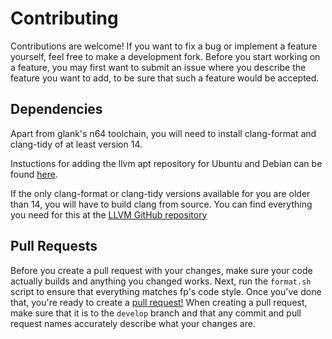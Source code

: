 # Contributing

Contributions are welcome! If you want to fix a bug or implement a feature yourself, feel free to make a development fork. Before you start working on a feature, you may first want to submit an issue where you describe the feature you want to add, to be sure that such a feature would be accepted.

## Dependencies

Apart from glank's n64 toolchain, you will need to install clang-format and clang-tidy of at least version 14.

Instuctions for adding the llvm apt repository for Ubuntu and Debian can be found [here](https://apt.llvm.org/).

If the only clang-format or clang-tidy versions available for you are older than 14, you will have to build clang from source. You can find everything you need for this at the [LLVM GitHub repository](https://github.com/llvm/llvm-project)

## Pull Requests

Before you create a pull request with your changes, make sure your code actually builds and anything you changed works. Next, run the `format.sh` script to ensure that everything matches fp's code style. Once you've done that, you're ready to create a [pull request!](https://github.com/pmret/papermario/pulls) When creating a pull request, make sure that it is to the `develop` branch and that any commit and pull request names accurately describe what your changes are. 

